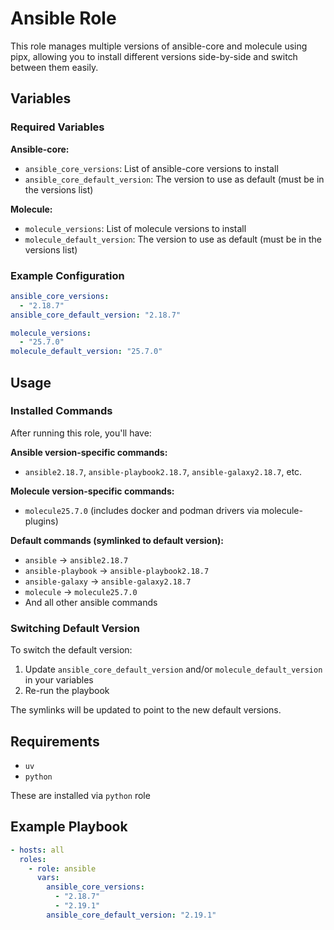 # Ansible Role

This role manages multiple versions of ansible-core and molecule using pipx,
allowing you to install different versions side-by-side and switch between them easily.

## Variables

### Required Variables

**Ansible-core:**

- `ansible_core_versions`: List of ansible-core versions to install
- `ansible_core_default_version`: The version to use as default (must be in the versions list)

**Molecule:**

- `molecule_versions`: List of molecule versions to install
- `molecule_default_version`: The version to use as default (must be in the versions list)

### Example Configuration

```yaml
ansible_core_versions:
  - "2.18.7"
ansible_core_default_version: "2.18.7"

molecule_versions:
  - "25.7.0"
molecule_default_version: "25.7.0"
```

## Usage

### Installed Commands

After running this role, you'll have:

**Ansible version-specific commands:**

- `ansible2.18.7`, `ansible-playbook2.18.7`, `ansible-galaxy2.18.7`, etc.

**Molecule version-specific commands:**

- `molecule25.7.0` (includes docker and podman drivers via molecule-plugins)

**Default commands (symlinked to default version):**

- `ansible` → `ansible2.18.7`
- `ansible-playbook` → `ansible-playbook2.18.7`
- `ansible-galaxy` → `ansible-galaxy2.18.7`
- `molecule` → `molecule25.7.0`
- And all other ansible commands

### Switching Default Version

To switch the default version:

1. Update `ansible_core_default_version` and/or `molecule_default_version` in your variables
2. Re-run the playbook

The symlinks will be updated to point to the new default versions.

## Requirements

- `uv`
- `python`

These are installed via `python` role

## Example Playbook

```yaml
- hosts: all
  roles:
    - role: ansible
      vars:
        ansible_core_versions:
          - "2.18.7"
          - "2.19.1"
        ansible_core_default_version: "2.19.1"
```
